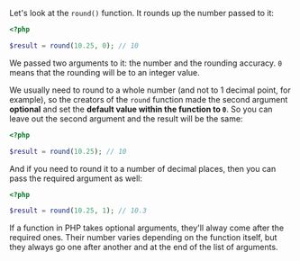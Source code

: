 
Let's look at the `round()` function. It rounds up the number passed to it:

```php
<?php

$result = round(10.25, 0); // 10
```

We passed two arguments to it: the number and the rounding accuracy. `0` means that the rounding will be to an integer value.

We usually need to round to a whole number (and not to 1 decimal point, for example), so the creators of the `round` function made the second argument **optional** and set the **default value within the function to `0`**. So you can leave out the second argument and the result will be the same:

```php
<?php

$result = round(10.25); // 10
```

And if you need to round it to a number of decimal places, then you can pass the required argument as well:

```php
<?php

$result = round(10.25, 1); // 10.3
```

If a function in PHP takes optional arguments, they'll alway come after the required ones. Their number varies depending on the function itself, but they always go one after another and at the end of the list of arguments.
